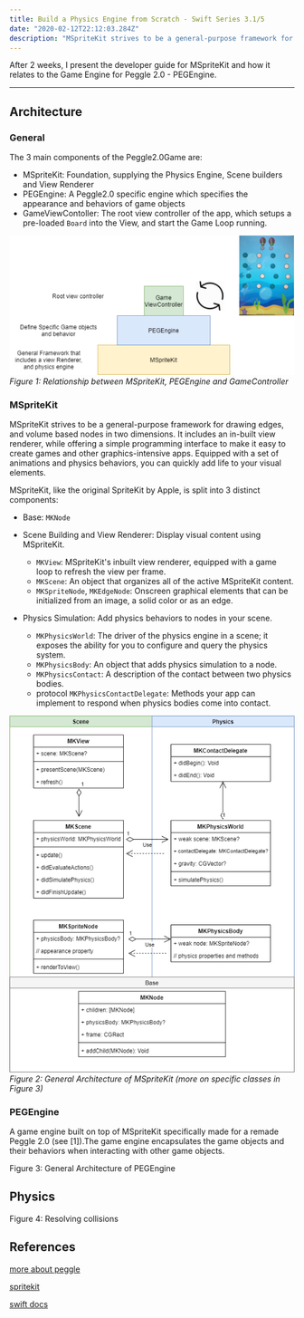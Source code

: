 ```yaml
---
title: Build a Physics Engine from Scratch - Swift Series 3.1/5
date: "2020-02-12T22:12:03.284Z"
description: "MSpriteKit strives to be a general-purpose framework for drawing edges, and volume based nodes in two dimensions. It includes an in-built view renderer, while offering a simple programming interface..."
---
```


After 2 weeks, I present the developer guide for MSpriteKit and how it relates to the Game Engine for Peggle 2.0 - PEGEngine.

---

## Architecture

### General

The 3 main components of the Peggle2.0Game are:

- MSpriteKit: Foundation, supplying the Physics Engine, Scene builders and View Renderer
- PEGEngine: A Peggle2.0 specific engine which specifies the appearance and behaviors of game objects
- GameViewContoller: The root view controller of the app, which setups a pre-loaded `Board` into the View, and start the Game Loop running.

![Figure 1: Relationship between MSpriteKit, PEGEngine and GameController](PS3_Fig1.png)
_Figure 1: Relationship between MSpriteKit, PEGEngine and GameController_

### MSpriteKit

MSpriteKit strives to be a general-purpose framework for drawing edges, and volume based nodes in two dimensions. It includes an in-built view renderer, while offering a simple programming interface to make it easy to create games and other graphics-intensive apps. Equipped with a set of animations and physics behaviors, you can quickly add life to your visual elements.

MSpriteKit, like the original SpriteKit by Apple, is split into 3 distinct components:

- Base: `MKNode`

- Scene Building and View Renderer: Display visual content using MSpriteKit.

  - `MKView`: MSpriteKit's inbuilt view renderer, equipped with a game loop to refresh the view per frame.
  - `MKScene`: An object that organizes all of the active MSpriteKit content.
  - `MKSpriteNode`, `MKEdgeNode`: Onscreen graphical elements that can be initialized from an image, a solid color or as an edge.

- Physics Simulation: Add physics behaviors to nodes in your scene.

  - `MKPhysicsWorld`: The driver of the physics engine in a scene; it exposes the ability for you to configure and query the physics system.
  - `MKPhysicsBody`: An object that adds physics simulation to a node.
  - `MKPhysicsContact`: A description of the contact between two physics bodies.
  - protocol `MKPhysicsContactDelegate`: Methods your app can implement to respond when physics bodies come into contact.

![General Architecture of MSpriteKit](MSpriteKitGeneral.png)
_Figure 2: General Architecture of MSpriteKit (more on specific classes in Figure 3)_

### PEGEngine

A game engine built on top of MSpriteKit specifically made for a remade Peggle 2.0 (see [1]).The game engine encapsulates the game objects and their behaviors when interacting with other game objects.

Figure 3: General Architecture of PEGEngine

## Physics

Figure 4: Resolving collisions

## References

[more about peggle](https://cs3217.netlify.com/docs/problem-sets/problem-set-2)

[spritekit](https://developer.apple.com/documentation/spritekit)

[swift docs](https://swift.org/documentation/)
